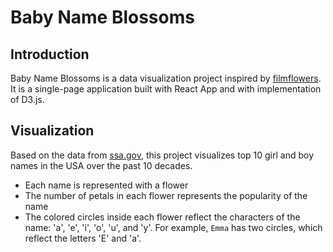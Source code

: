 # Baby Name Blossoms

## Introduction
Baby Name Blossoms is a data visualization project inspired by [filmflowers](https://sxywu.com/filmflowers/). It is a single-page application built with React App and with implementation of D3.js.

## Visualization
Based on the data from [ssa.gov](https://www.ssa.gov/oact/babynames/index.html), this project visualizes top 10 girl and boy names in the USA over the past 10 decades.
- Each name is represented with a flower
- The number of petals in each flower represents the popularity of the name 
- The colored circles inside each flower reflect the characters of the name: 'a', 'e', 'i', 'o', 'u', and 'y'. For example, `Emma` has two circles, which reflect the letters 'E' and 'a'.

